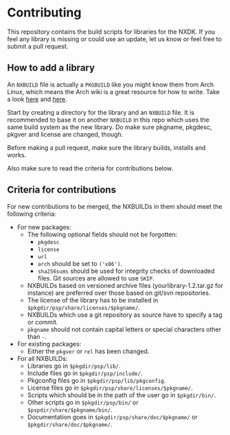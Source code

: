 # Contributing

This repository contains the build scripts for libraries for the NXDK. If you feel any library is missing or could use an update, let us know or feel free to submit a pull request.

## How to add a library

An ``NXBUILD`` file is actually a ``PKGBUILD`` like you might know them from Arch Linux, which means the Arch wiki is a great resource for how to write. Take a look [here](https://wiki.archlinux.org/title/Creating_packages) and [here](https://wiki.archlinux.org/title/PKGBUILD).

Start by creating a directory for the library and an ``NXBUILD`` file. It is recommended to base it on another ``NXBUILD`` in this repo which uses the same build system as the new library. Do make sure pkgname, pkgdesc, pkgver and license are changed, though.

Before making a pull request, make sure the library builds, installs and works.

Also make sure to read the criteria for contributions below.

## Criteria for contributions

For new contributions to be merged, the NXBUILDs in them should meet the following criteria:

- For new packages:
  - The following optional fields should not be forgotten:
    - `pkgdesc`
    - `license`
    - `url`
    - ``arch`` should be set to ``('x86')``.
    - ``sha256sums`` should be used for integrity checks of downloaded files. Git sources are allowed to use `SKIP`.
  - NXBUILDs based on versioned archive files (yourlibrary-1.2.tar.gz for instance) are preferred over those based on git/svn repositories.
  - The license of the library has to be installed in ``$pkgdir/psp/share/licenses/$pkgname/``.
  - NXBUILDs which use a git repository as source have to specify a tag or commit.
  - ``pkgname`` should not contain capital letters or special characters other than ``-``.
- For existing packages:
  - Either the ``pkgver`` or ``rel`` has been changed.
- For all NXBUILDs:
  - Libraries go in ``$pkgdir/psp/lib/``.
  - Include files go in ``$pkgdir/psp/include/``.
  - Pkgconfig files go in ``$pkgdir/psp/lib/pkgconfig``.
  - License files go in ``$pkgdir/psp/share/licenses/$pkgname/``.
  - Scripts which should be in the path of the user go in ``$pkgdir/bin/``.
  - Other scripts go in ``$pkgdir/psp/bin/`` or ``$pspdir/share/$pkgname/bin/``.
  - Documentation goes in ``$pkgdir/psp/share/doc/$pkgname/`` or ``$pkgdir/share/doc/$pkgname/``.
